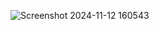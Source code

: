 
![Screenshot 2024-11-12 160543](https://github.com/user-attachments/assets/b79f146c-d5ba-40e9-a65b-aefba4910190)
